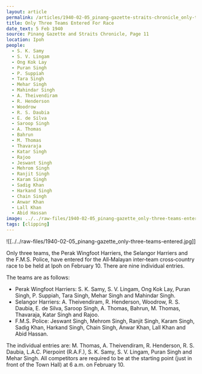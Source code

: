 ```yaml
---
layout: article
permalink: /articles/1940-02-05_pinang-gazette-straits-chronicle_only-three-teams-entered-for-race/
title: Only Three Teams Entered For Race
date_text: 5 Feb 1940
source: Pinang Gazette and Straits Chronicle, Page 11
location: Ipoh
people:
  - S. K. Samy
  - S. V. Lingam
  - Ong Kok Lay
  - Puran Singh
  - P. Suppiah
  - Tara Singh
  - Mehar Singh
  - Mahindar Singh
  - A. Theivendiram
  - R. Henderson
  - Woodrow
  - R. S. Daubia
  - E. de Silva
  - Saroop Singh
  - A. Thomas
  - Bahrun
  - M. Thomas
  - Thavaraja
  - Katar Singh
  - Rajoo
  - Jeswant Singh
  - Mehrom Singh
  - Ranjit Singh
  - Karam Singh
  - Sadig Khan
  - Harkand Singh
  - Chain Singh
  - Anwar Khan
  - Lall Khan
  - Abid Hassan
image: ../../raw-files/1940-02-05_pinang-gazette_only-three-teams-entered.jpg
tags: [clipping]
---
```

![[../../raw-files/1940-02-05_pinang-gazette_only-three-teams-entered.jpg]]

Only three teams, the Perak Wingfoot Harriers, the Selangor Harriers and the F.M.S. Police, have entered for the All‑Malayan inter‑team cross‑country race to be held at Ipoh on February 10. There are nine individual entries.

The teams are as follows:

- Perak Wingfoot Harriers: S. K. Samy, S. V. Lingam, Ong Kok Lay, Puran Singh, P. Suppiah, Tara Singh, Mehar Singh and Mahindar Singh.
- Selangor Harriers: A. Theivendiram, R. Henderson, Woodrow, R. S. Daubia, E. de Silva, Saroop Singh, A. Thomas, Bahrun, M. Thomas, Thavaraja, Katar Singh and Rajoo.
- F.M.S. Police: Jeswant Singh, Mehrom Singh, Ranjit Singh, Karam Singh, Sadig Khan, Harkand Singh, Chain Singh, Anwar Khan, Lall Khan and Abid Hassan.

The individual entries are: M. Thomas, A. Theivendiram, R. Henderson, R. S. Daubia, L.A.C. Pierpoint (R.A.F.), S. K. Samy, S. V. Lingam, Puran Singh and Mehar Singh. All competitors are required to be at the starting point (just in front of the Town Hall) at 6 a.m. on February 10.
